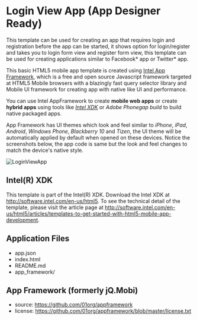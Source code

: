 Login View App (App Designer Ready)
===================
This template can be used for creating an app that requires login and registration before the app can be started, it shows option for login/register and takes you to login form view and register form view, this template can be used for creating applications similar to Facebook* app or Twitter* app.

This basic HTML5 mobile app template is created using [Intel App Framework](https://github.com/01org/appframework), which is a free and open source Javascript framework targeted at HTML5 Mobile browsers with a blazingly fast query selector library and Mobile UI framework for creating app with native like UI and performance.

You can use Intel AppFramework to create __mobile web apps__ or create __hybrid apps__ using tools like [_Intel XDK_](http://xdk-software.intel.com/) or _Adobe Phonegap build_ to build native packaged apps.

App Framework has UI themes which look and feel similar to _iPhone_, _iPad_, _Android_, _Windows Phone_, _Blackberry 10_ and _Tizen_, the UI theme will be automatically applied by default when opened on these devices. Notice the screenshots below, the app code is same but the look and feel changes to match the device's native style.

![LoginViewApp](https://raw.github.com/gomobile/template-login-view-ad/master/screenshot.png)

Intel(R) XDK
-------------------------------------------
This template is part of the Intel(R) XDK. 
Download the Intel XDK at http://software.intel.com/en-us/html5.
To see the technical detail of the template, please visit the article page 
at http://software.intel.com/en-us/html5/articles/templates-to-get-started-with-html5-mobile-app-development. 

Application Files
-----------------
* app.json
* index.html
* README.md
* app_framework/


App Framework (formerly jQ.Mobi)
-----------------------------------------------------------------------------
* source:  https://github.com/01org/appframework
* license: https://github.com/01org/appframework/blob/master/license.txt

